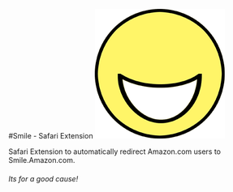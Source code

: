 #Smile - Safari Extension
![Smile](/icon-256.png?raw=true)

Safari Extension to automatically redirect Amazon.com users to Smile.Amazon.com. 

###### Its for a good cause!
